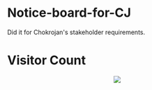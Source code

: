 # Notice-board-for-CJ

Did it for Chokrojan's stakeholder requirements.

# Visitor Count  
<p align="center">
  <img src="https://visitor-count-b8lb.vercel.app/api/Github_Username?hexColor=00ff00" />
</p>


